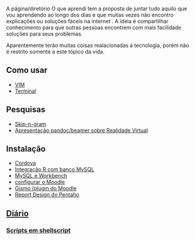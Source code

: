 A página/diretório O que aprendi tem a proposta de juntar tudo aquilo que vou aprendendo ao longo
dos dias e que muitas vezes não encontro explicações ou soluções fáceis na internet . A ideia é
compartilhar conhecimento para que outras pessoas encontrem com mais facilidade soluções para seus
problemas.

Aparentemente terão muitas coisas realacionadas à tecnologia, porém não é restrito somente a este
tópico da vida.

## Como usar ##

- [VIM](vim.md)
- [Terminal](linux.md)

## Pesquisas ##

- [Skip-n-gram](https://github.com/giuliana-marquesi/skip_n_gram/blob/master/readme.md)
- [Apresentação pandoc/beamer sobre Realidade Virtual](rv/index.md)

## Instalação ##

- [Cordova](https://github.com/ViniciusBaptista/appeso/wiki/Cordova)
- [Integração R com banco MySQL](integracaoRMySQL.md)
- [MySQL e Workbench](mySQLWorkbench.md)
- [configurar o Moodle](moodle.md)
- [Gismo (plugin do Moodle](gismo.md)
- [Report Design do Pentaho](report-design-pentaho.md)

## [Diário](diario/) ##


### [Scripts em shellscript](https://github.com/giuliana-marquesi/scripts) ###
